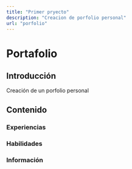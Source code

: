 ```yaml
---
title: "Primer pryecto"
description: "Creacion de porfolio personal"
url: "porfolio"
---
```





# Portafolio

## Introducción
Creación de un porfolio personal

## Contenido

### Experiencias


### Habilidades


### Información

